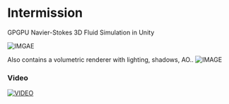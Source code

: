 # Intermission
GPGPU Navier-Stokes 3D Fluid Simulation in Unity

![IMGAE](http://i.imgur.com/t9XFfMn.png)

Also contains a volumetric renderer with lighting, shadows, AO..
![IMAGE](http://i.imgur.com/yHPrfIW.png)

### Video

[![VIDEO](https://img.youtube.com/vi/bpzqkzs70XM/0.jpg)](https://www.youtube.com/watch?v=bpzqkzs70XM)
